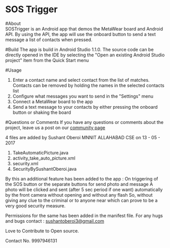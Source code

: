 SOS Trigger
==========

#About  
SOSTrigger is an Android app that demos the MetaWear board and Android API.  By using the API, the app will use the onboard 
button to send a text message a list of contacts when pressed.

#Build
The app is build in Android Studio 1.1.0.  The source code can be directly opened in the IDE by selecting the 
"Open an existing Android Studio project" item from the Quick Start menu

#Usage
1. Enter a contact name and select contact from the list of matches.  Contacts can be removed by holding the names in the 
selected contacts list
2. Configure what messages you want to send in the "Settings" menu
3. Connect a MetaWear board to the app
4. Send a text message to your contacts by either pressing the onboard button or shaking the board

#Questions or Comments
If you have any questions or comments about the project, leave us a post on our [community page](http://community.mbientlab.com/)

4 files are added by Sushant Oberoi MNNIT ALLAHABAD CSE on 13 - 05 - 2017

1. TakeAutomaticPicture.java
2. activity_take_auto_picture.xml
3. security.xml
4. SecurityBySushantOberoi.java

By this an additional feature has been added to the app :
On triggering of the SOS button or the separate buttons for send photo and message
A photo will be clicked and sent (after 5 sec period if one want) automatically by the front camera without opening and without any flash
So, without giving any clue to the criminal or to anyone near which can prove to be a very good security measure.

Permissions for the same has been added in the manifest file.
For any hugs and bugs contact : sushantoberoi3@gmail.com

Love to Contribute to Open source.

Contact No. 9997946131
